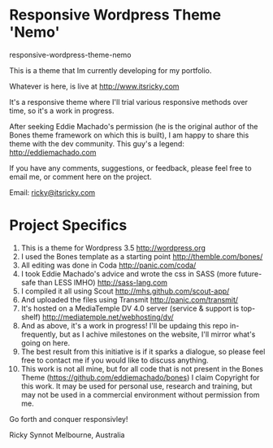 Responsive Wordpress Theme 'Nemo' 
===============================
responsive-wordpress-theme-nemo


This is a theme that Im currently developing for my portfolio.

Whatever is here, is live at http://www.itsricky.com 

It's a responsive theme where I'll trial various responsive methods over time, so it's a work in progress.

After seeking Eddie Machado's permission (he is the original author of the Bones theme framework on which this is built), I am happy to share this theme with the dev community.  This guy's a legend: http://eddiemachado.com 

If you have any comments, suggestions, or feedback, please feel free to email me, or comment here on the project.

Email:  ricky@itsricky.com


Project Specifics
===============================
1. This is a theme for Wordpress 3.5 http://wordpress.org
2. I used the Bones template as a starting point http://themble.com/bones/
3. All editing was done in Coda http://panic.com/coda/
3. I took Eddie Machado's advice and wrote the css in SASS (more future-safe than LESS IMHO) http://sass-lang.com
4. I compiled it all using Scout http://mhs.github.com/scout-app/
5. And uploaded the files using Transmit http://panic.com/transmit/
6. It's hosted on a MediaTemple DV 4.0 server (service & support is top-shelf) http://mediatemple.net/webhosting/dv/
7. And as above, it's a work in progress!  I'll be updaing this repo in-frequently, but as I achive milestones on the website, I'll mirror what's going on here.
8. The best result from this initiative is if it sparks a dialogue, so please feel free to contact me if you would like to discuss anything.
9. This work is not all mine, but for all code that is not present in the Bones Theme (https://github.com/eddiemachado/bones) I claim Copyright for this work.  It may be used for personal use, research and training, but may not be used in a commercial environment without permission from me.


Go forth and conquer responsivley!


Ricky Synnot
Melbourne, Australia
